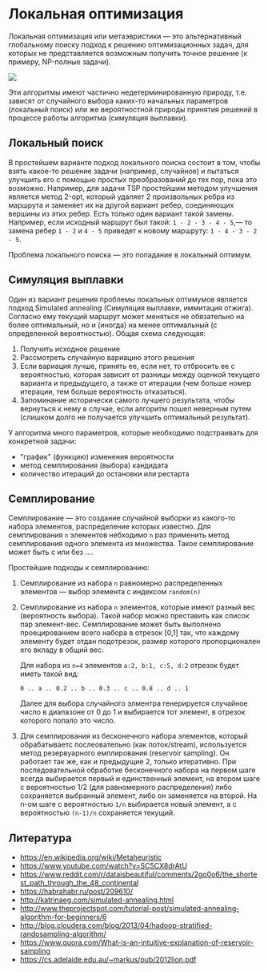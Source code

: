 # Локальная оптимизация

Локальная оптимизация или метаэвристики — это альтернативный глобальному поиску подход к решению оптимизационных задач, для которых не представляется возможным получить точное решение (к примеру, NP-полные задачи).

![](https://upload.wikimedia.org/wikipedia/commons/c/c3/Metaheuristics_classification.svg)

Эти алгоритмы имеют частично недетерминированную природу, т.е. зависят от случайного выбора каких-то начальных параметров (локальный поиск) или же вероятностной природы принятия решений в процессе работы алгоритма (симуляция выплавки).


## Локальный поиск

В простейшем варианте подход локального поиска состоит в том, чтобы взять какое-то решение задачи (например, случайное) и пытаться улучшить его с помощью простых преобразований до тех пор, пока это возможно. Например, для задачи TSP простейшим методом улучшения является метод 2-opt, который удаляет 2 произвольных ребра из маршрута и заменяет их на другой вариант ребер, соединяющих вершины из этих ребер. Есть только один вариант такой замены. Например, если исходный маршрут был такой: `1 - 2 - 3 - 4 - 5`,— то замена ребер `1 - 2` и `4 - 5` приведет к новому маршруту: `1 - 4 - 3 - 2 - 5`.

Проблема локального поиска — это попадание в локальный оптимум.

## Симуляция выплавки

Один из вариант решения проблемы локальных оптимумов является подход Simulated annealing (Симуляция выплавки, иммитация отжига). Согласно ему текущий маршрут может меняться не обязательно на более оптимальный, но и (иногда) на менее оптимальный (с определенной вероятностью). Общая схема следующая:

1. Получить исходное решение
2. Рассмотреть случайную вариацию этого решения
3. Если вариация лучше, принять ее, если нет, то отбросить ее с вероятностью, которая зависит от разницы между оценкой текущего варианта и предыдущего, а также от итерации (чем больше номер итерации, тем больше вероятность отказаться).
4. Запоминание исторически самого лучшего результата, чтобы вернуться к нему в случае, если алгоритм пошел неверным путем (слишком долго не получается улучшить оптимальный результат).

У алгоритма много параметров, которые необходимо подстраивать для конкретной задачи:
- "график" (функцию) изменения вероятности
- метод семплирования (выбора) кандидата
- количество итераций до остановки или рестарта

## Семплирование

Семплирование — это создание случайной выборки из какого-то набора элементов, распределение которых известно. Для семплирования `n` элементов небходимо `n` раз применить метод семплирования одного элемента из множества. Такое семплирование может быть с или без ....

Простейшие подходы к семплированию:

1. Семплирование из набора `n` равномерно распределенных элементов — выбор элемента с индексом `random(n)`
2. Семплирование из набора `n` элементов, которые имеют разный вес (вероятность выбора). Такой набор можно преставить как список пар элемент-вес. Семплирование может быть выполнено проецированием всего набора в отрезок [0,1] так, что каждому элементу будет отдан подотрезок, размер которого пропорционален его вкладу в общий вес.

    Для набора из `n=4` элементов `a:2, b:1, c:5, d:2` отрезок будет иметь такой вид:

       0 .. a .. 0.2 .. b .. 0.3 .. c .. 0.8 .. d .. 1

    Далее для выбора случайного элментра генерируется случайное число в диапазоне от 0 до 1 и выбирается тот элемент, в отрезок которого попало это число.
3. Для семплирования из бесконечного набора элементов, который обрабатываетс послеовательно (как поток/stream), используется метод резервуарного емплирования (reservoir sampling). Он работает так же, как и предыдущие 2, только итеративно. При последовательной обработке бесконечного набора на первом шаге всегда выбирается первый и единственный элемент, на втором шаге с вероятностью 1/2 (для равномерного распределения) либо сохраняется выбранный элемент, либо он заменяется на второй. На n-ом шаге с вероятностью `1/n` выбирается новый элемент, а с вероятностью `(n-1)/n` сохраняется текущий.


## Литература

- https://en.wikipedia.org/wiki/Metaheuristic
- https://www.youtube.com/watch?v=SC5CX8drAtU
- https://www.reddit.com/r/dataisbeautiful/comments/2go0o6/the_shortest_path_through_the_48_continental 
- https://habrahabr.ru/post/209610/
- http://katrinaeg.com/simulated-annealing.html
- http://www.theprojectspot.com/tutorial-post/simulated-annealing-algorithm-for-beginners/6
- http://blog.cloudera.com/blog/2013/04/hadoop-stratified-randosampling-algorithm/
- https://www.quora.com/What-is-an-intuitive-explanation-of-reservoir-sampling
- https://cs.adelaide.edu.au/~markus/pub/2012lion.pdf
